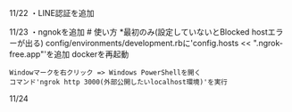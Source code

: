 11/22
  ・LINE認証を追加

11/23
 ・ngnokを追加
    # 使い方
    *最初のみ(設定していないとBlocked hostエラーが出る)
    config/environments/development.rbに'config.hosts << ".ngrok-free.app"'を追加
    dockerを再起動

    Windowマークを右クリック => Windows PowerShellを開く
    コマンド'ngrok http 3000(外部公開したいlocalhost環境)'を実行

11/24
